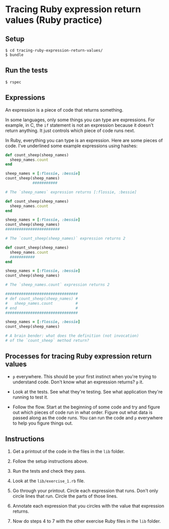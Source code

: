 # Tracing Ruby expression return values (Ruby practice)

## Setup

    $ cd tracing-ruby-expression-return-values/
    $ bundle

## Run the tests

    $ rspec

## Expressions

An expression is a piece of code that returns something.

In some languages, only some things you can type are expressions.  For example, in C, the `if` statement is not an expression because it doesn't return anything.  It just controls which piece of code runs next.

In Ruby, everything you can type is an expression.  Here are some pieces of code.  I've underlined some example expressions using hashes:

```ruby
def count_sheep(sheep_names)
  sheep_names.count
end

sheep_names = [:flossie, :bessie]
count_sheep(sheep_names)
            ###########

# The `sheep_names` expression returns [:flossie, :bessie]
```

```ruby
def count_sheep(sheep_names)
  sheep_names.count
end

sheep_names = [:flossie, :bessie]
count_sheep(sheep_names)
########################

# The `count_sheep(sheep_names)` expression returns 2
```

```ruby
def count_sheep(sheep_names)
  sheep_names.count
  ###########
end

sheep_names = [:flossie, :bessie]
count_sheep(sheep_names)

# The `sheep_names.count` expression returns 2
```

```ruby
################################
# def count_sheep(sheep_names) #
#   sheep_names.count          #
# end                          #
################################

sheep_names = [:flossie, :bessie]
count_sheep(sheep_names)

# A brain bender: what does the definition (not invocation)
# of the `count_sheep` method return?
```

## Processes for tracing Ruby expression return values

* `p` everywhere.  This should be your first instinct when you're trying to understand code.  Don't know what an expression returns? `p` it.

* Look at the tests.  See what they're testing.  See what application they're running to test it.

* Follow the flow.  Start at the beginning of some code and try and figure out which pieces of code run in what order.  Figure out what data is passed along as the code runs.  You can run the code and `p` everywhere to help you figure things out.

## Instructions

1. Get a printout of the code in the files in the `lib` folder.

2. Follow the setup instructions above.

3. Run the tests and check they pass.

4. Look at the `lib/exercise_1.rb` file.

5. Go through your printout.  Circle each expression that runs.  Don't only circle lines that run.  Circle the parts of those lines.

6. Annotate each expression that you circles with the value that expression returns.

7. Now do steps 4 to 7 with the other exercise Ruby files in the `lib` folder.
